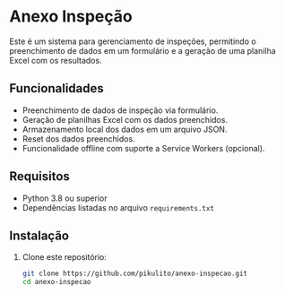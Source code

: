 # Anexo Inspeção

Este é um sistema para gerenciamento de inspeções, permitindo o preenchimento de dados em um formulário e a geração de uma planilha Excel com os resultados.

## Funcionalidades

- Preenchimento de dados de inspeção via formulário.
- Geração de planilhas Excel com os dados preenchidos.
- Armazenamento local dos dados em um arquivo JSON.
- Reset dos dados preenchidos.
- Funcionalidade offline com suporte a Service Workers (opcional).

## Requisitos

- Python 3.8 ou superior
- Dependências listadas no arquivo `requirements.txt`

## Instalação

1. Clone este repositório:
   ```bash
   git clone https://github.com/pikulito/anexo-inspecao.git
   cd anexo-inspecao
